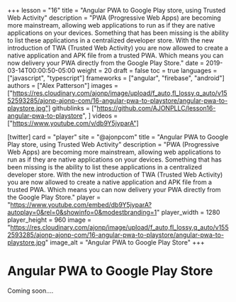 +++
lesson = "16"
title = "Angular PWA to Google Play store, using Trusted Web Activity"
description = "PWA (Progressive Web Apps) are becoming more mainstream, allowing web applications to run as if they are native applications on your devices. Something that has been missing is the ability to list these applications in a centralized developer store. With the new introduction of TWA (Trusted Web Activity) you are now allowed to create a native application and APK file from a trusted PWA. Which means you can now delivery your PWA directly from the Google Play Store."
date = 2019-03-14T00:00:50-05:00
weight = 20
draft = false
toc = true
languages = ["javascript", "typescript"]
frameworks = ["angular", "firebase", "android"]
authors = ["Alex Patterson"]
images = ["https://res.cloudinary.com/ajonp/image/upload/f_auto,fl_lossy,q_auto/v1552593285/ajonp-ajonp-com/16-angular-pwa-to-playstore/angular-pwa-to-playstore.jpg"]
githublinks = ["https://github.com/AJONPLLC/lesson16-angular-pwa-to-playstore", ]
videos = ["https://www.youtube.com/v/db9Y5jyparA"]

[twitter]
  card = "player"
  site = "@ajonpcom"
  title = "Angular PWA to Google Play store, using Trusted Web Activity"
  description = "PWA (Progressive Web Apps) are becoming more mainstream, allowing web applications to run as if they are native applications on your devices. Something that has been missing is the ability to list these applications in a centralized developer store. With the new introduction of TWA (Trusted Web Activity) you are now allowed to create a native application and APK file from a trusted PWA. Which means you can now delivery your PWA directly from the Google Play Store."
  player = "https://www.youtube.com/embed/db9Y5jyparA?autoplay=0&rel=0&showinfo=0&modestbranding=1"
  player_width = 1280
  player_height = 960
  image = "https://res.cloudinary.com/ajonp/image/upload/f_auto,fl_lossy,q_auto/v1552593285/ajonp-ajonp-com/16-angular-pwa-to-playstore/angular-pwa-to-playstore.jpg"
  image_alt = "Angular PWA to Google Play Store"
+++

# Angular PWA to Google Play Store

Coming soon....